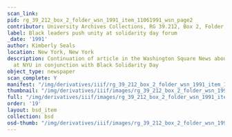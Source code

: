 ```yaml
---
scan_link:
pid: rg_39_212_box_2_folder_wsn_1991_item_11061991_wsn_page2
contributor: University Archives Collections, RG 39.212, Box 2, Folder WSN 1991
label: Black leaders push unity at solidarity day forum
_date: '1991'
author: Kimberly Seals
location: New York, New York
description: Continuation of article in the Washington Square News about a forum held
  at NYU in conjunction with Black Solidarity Day
object_type: newspaper
scan_complete: Y
manifest: "/img/derivatives/iiif/rg_39_212_box_2_folder_wsn_1991_item_11061991_wsn_page2/manifest.json"
thumbnail: "/img/derivatives/iiif/images/rg_39_212_box_2_folder_wsn_1991_item_11061991_wsn_page2/full/250,/0/default.jpg"
full: "/img/derivatives/iiif/images/rg_39_212_box_2_folder_wsn_1991_item_11061991_wsn_page2/full/1140,/0/default.jpg"
order: '19'
layout: bsd_item
collection: bsd
osd-thumb: "/img/derivatives/iiif/images/rg_39_212_box_2_folder_wsn_1991_item_11061991_wsn_page2/full/375,/0/default.jpg"
---
```

